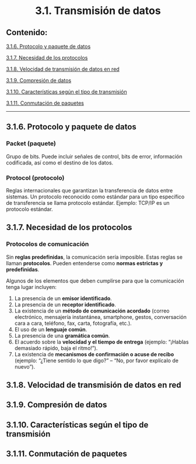<h1 align="center">3.1. Transmisión de datos
<div align="center">

</div>

## Contenido:

[3.1.6. Protocolo y paquete de datos](#3.1.6.-protocolo-y-paquete-de-datos)

[3.1.7. Necesidad de los protocolos](#3.1.7.-necesidad-de-los-protocolos)

[3.1.8. Velocidad de transmisión de datos en red](#3.1.8.-velocidad-de-transmisión-de-datos-en-red)

[3.1.9. Compresión de datos](#3.1.9.-compresión-de-datos)

[3.1.10. Características según el tipo de transmisión](#3.1.10.-características-según-el-tipo-de-transmisión)

[3.1.11. Conmutación de paquetes](#3.1.11.-conmutación-de-paquetes)

---

## 3.1.6. Protocolo y paquete de datos

### Packet (paquete)

Grupo de bits. Puede incluir señales de control, bits de error, información codificada, así como el destino de los datos.

### Protocol (protocolo)

Reglas internacionales que garantizan la transferencia de datos entre sistemas. Un protocolo reconocido como estándar para un tipo específico de transferencia se llama protocolo estándar. Ejemplo: TCP/IP es un protocolo estándar.

## 3.1.7. Necesidad de los protocolos

### Protocolos de comunicación

Sin **reglas predefinidas**, la comunicación sería imposible. Estas reglas se llaman **protocolos**. Pueden entenderse como **normas estrictas y predefinidas**.

Algunos de los elementos que deben cumplirse para que la comunicación tenga lugar incluyen:

1. La presencia de un **emisor identificado**.
2. La presencia de un **receptor identificado**.
3. La existencia de un **método de comunicación acordado** (correo electrónico, mensajería instantánea, smartphone, gestos, conversación cara a cara, teléfono, fax, carta, fotografía, etc.).
4. El uso de un **lenguaje común**.
5. La presencia de una **gramática común**.
6. El acuerdo sobre la **velocidad y el tiempo de entrega** (ejemplo: “¡Hablas demasiado rápido, baja el ritmo!”).
7. La existencia de **mecanismos de confirmación o acuse de recibo** (ejemplo: “¿Tiene sentido lo que digo?” – “No, por favor explícalo de nuevo”).

## 3.1.8. Velocidad de transmisión de datos en red

## 3.1.9. Compresión de datos

## 3.1.10. Características según el tipo de transmisión

## 3.1.11. Conmutación de paquetes

